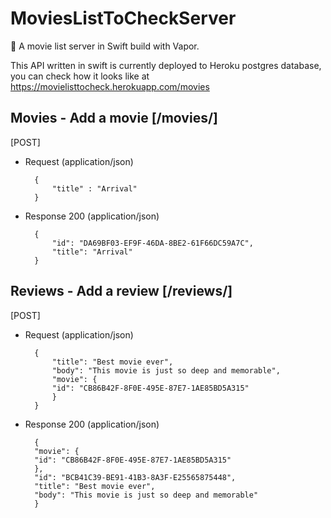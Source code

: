 # MoviesListToCheckServer
:book: A movie list server in Swift build with Vapor.


This API written in swift is currently deployed to Heroku postgres database, you can check how it looks like at https://movielisttocheck.herokuapp.com/movies

## Movies - Add a movie [/movies/]
 
[POST]

+ Request (application/json)

        {
            "title" : "Arrival"
        }

+ Response 200 (application/json)

        {
            "id": "DA69BF03-EF9F-46DA-8BE2-61F66DC59A7C",
            "title": "Arrival"
        }

## Reviews - Add a review [/reviews/]
 
[POST]

+ Request (application/json)

        {
            "title": "Best movie ever", 
            "body": "This movie is just so deep and memorable",
            "movie": {
            "id": "CB86B42F-8F0E-495E-87E7-1AE85BD5A315"
            }
        }

+ Response 200 (application/json)

        { 
        "movie": {
        "id": "CB86B42F-8F0E-495E-87E7-1AE85BD5A315"
        }, 
        "id": "BCB41C39-BE91-41B3-8A3F-E25565875448",
        "title": "Best movie ever",
        "body": "This movie is just so deep and memorable"
        }

